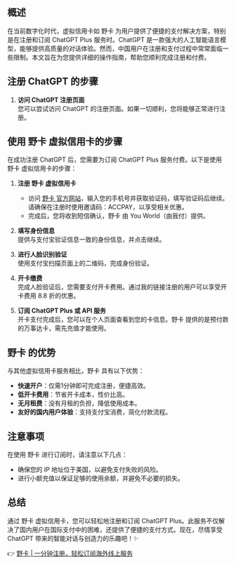 ## 概述
在当前数字化时代，虚拟信用卡如 野卡 为用户提供了便捷的支付解决方案，特别是在注册和订阅 ChatGPT Plus 服务时。ChatGPT 是一款强大的人工智能语言模型，能够提供高质量的对话体验。然而，中国用户在注册和支付过程中常常面临一些限制。本文旨在为您提供详细的操作指南，帮助您顺利完成注册和付费。

## 注册 ChatGPT 的步骤
1. **访问 ChatGPT 注册页面**  
   您可以尝试访问 ChatGPT 的注册页面。如果一切顺利，您将能够正常进行注册。

## 使用 野卡 虚拟信用卡的步骤
在成功注册 ChatGPT 后，您需要为订阅 ChatGPT Plus 服务付费。以下是使用 野卡 虚拟信用卡的步骤：

1. **注册 野卡 虚拟信用卡**  
   - 访问 [野卡 官方网站](https://bit.ly/bewildcard)，输入您的手机号并获取验证码，填写验证码后继续。请确保在注册时使用邀请码：ACCPAY，以享受相关优惠。
   - 完成后，您将收到短信确认，野卡 由 You World（由我付）提供。

2. **填写身份信息**  
   提供与支付宝验证信息一致的身份信息，并点击继续。

3. **进行人脸识别验证**  
   使用支付宝扫描页面上的二维码，完成身份验证。

4. **开卡缴费**  
   完成人脸验证后，您需要支付开卡费用。通过我的链接注册的用户可以享受开卡费用 8.8 折的优惠。

5. **订阅 ChatGPT Plus 或 API 服务**  
   开卡支付完成后，您可以在个人页面查看到您的卡信息。野卡 提供的是预付款的万事达卡，需先充值才能使用。

## 野卡 的优势
与其他虚拟信用卡服务相比，野卡 具有以下优势：
- **快速开户**：仅需1分钟即可完成注册，便捷高效。
- **低开卡费用**：节省开卡成本，性价比高。
- **无月租费**：没有月租的负担，降低使用成本。
- **友好的国内用户体验**：支持支付宝消费，简化付款流程。

## 注意事项
在使用 野卡 进行订阅时，请注意以下几点：
- 确保您的 IP 地址位于美国，以避免支付失败的风险。
- 进行小额充值以保证足够的使用余额，并避免不必要的损失。

## 总结
通过 野卡 虚拟信用卡，您可以轻松地注册和订阅 ChatGPT Plus。此服务不仅解决了国内用户在国际支付中的困难，还提供了便捷的支付方式。现在，尽情享受 ChatGPT 带来的智能对话与创造力的乐趣吧！✨

👉 [野卡 | 一分钟注册，轻松订阅海外线上服务](https://bit.ly/bewildcard)